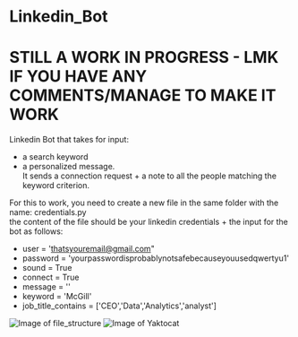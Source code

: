 # Linkedin_Bot
# STILL A WORK IN PROGRESS - LMK IF YOU HAVE ANY COMMENTS/MANAGE TO MAKE IT WORK
Linkedin Bot that takes for input:
* a search keyword
* a personalized message.  
It sends a connection request + a note to all the people matching the keyword criterion.

For this to work, you need to create a new file in the same folder with the name: credentials.py  
the content of the file should be your linkedin credentials + the input for the bot as follows:

* user = 'thatsyouremail@gmail.com"   
* password = 'yourpasswordisprobablynotsafebecauseyouusedqwertyu1'
* sound = True
* connect = True
* message = ''
* keyword = 'McGill'
* job_title_contains = ['CEO','Data','Analytics','analyst']

![Image of file_structure](https://github.com/lo1gr/Linkedin_Bot/blob/master/file_structure.png)
![Image of Yaktocat](https://octodex.github.com/images/yaktocat.png)
